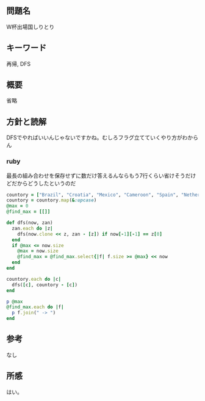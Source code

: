 ## 問題名
W杯出場国しりとり
## キーワード
再帰, DFS
## 概要
省略
## 方針と読解
DFSでやればいいんじゃないですかね。むしろフラグ立てていくやり方がわからん

### ruby
最長の組み合わせを保存せずに数だけ答えるんならもう7行くらい省けそうだけどだからどうしたというのだ
```ruby
countory = ["Brazil", "Croatia", "Mexico", "Cameroon", "Spain", "Netherlandss", "Chille", "Australia", "Colombia", "Greece", "Cote d'lvoire", "Japan", "Uruguay", "Costa Rica", "England", "Italy", "Switzerland", "Ecuador", "France", "Honduras", "Argentina", "Bosnia and Herzegovina", "Iran", "Nigeria", "Germany", "Portugal", "Ghana", "USA", "Belgium", "Algeria", "Rossia", "Korea Republic"]
countory = countory.map(&:upcase)
@max = 0
@find_max = [[]]

def dfs(now, zan)
  zan.each do |z|
    dfs(now.clone << z, zan - [z]) if now[-1][-1] == z[0]
  end
  if @max <= now.size
    @max = now.size
    @find_max = @find_max.select{|f| f.size >= @max} << now
  end
end

countory.each do |c|
  dfs([c], countory - [c])
end

p @max
@find_max.each do |f|
  p f.join(" -> ")
end
```
## 参考
なし
## 所感
はい。

